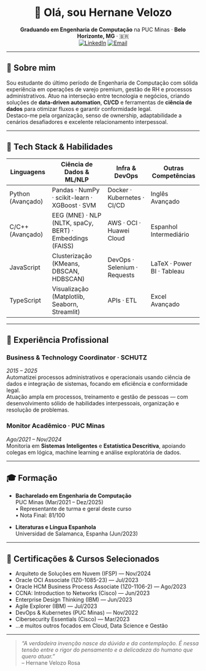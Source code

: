 <!--
  README.md, perfil GitHub de Hernane Velozo Rosa, Atualizado em Maio/2025
-->

<div align="center">

# 👋 Olá, sou Hernane Velozo

**Graduando em Engenharia de Computação** na PUC Minas · **Belo Horizonte, MG** · 🇧🇷  
[![LinkedIn](https://img.shields.io/badge/LinkedIn-0A66C2?style=for-the-badge&logo=linkedin&logoColor=white)](https://linkedin.com/in/hernanevelozo)
[![Email](https://img.shields.io/badge/Email-D14836?style=for-the-badge&logo=gmail&logoColor=white)](mailto:hernanevelozo@hotmail.com)

</div>

---

## 🚀 Sobre mim

Sou estudante do último período de Engenharia de Computação com sólida experiência em operações de varejo premium, gestão de RH e processos administrativos. Atuo na interseção entre tecnologia e negócios, criando soluções de **data-driven automation**, **CI/CD** e ferramentas de **ciência de dados** para otimizar fluxos e garantir conformidade legal.  
Destaco-me pela organização, senso de ownership, adaptabilidade a cenários desafiadores e excelente relacionamento interpessoal.

---

## 🔧 Tech Stack & Habilidades

| Linguagens         | Ciência de Dados & ML/NLP                              | Infra & DevOps               | Outras Competências         |
|--------------------|---------------------------------------------------------|------------------------------|-----------------------------|
| Python (Avançado)  | Pandas · NumPy · scikit-learn · XGBoost · SVM           | Docker · Kubernetes · CI/CD  | Inglês Avançado            |
| C/C++ (Avançado)   | EEG (MNE) · NLP (NLTK, spaCy, BERT) · Embeddings (FAISS)| AWS · OCI · Huawei Cloud     | Espanhol Intermediário     |
| JavaScript         | Clusterização (KMeans, DBSCAN, HDBSCAN)                | DevOps · Selenium · Requests | LaTeX · Power BI · Tableau |
| TypeScript         | Visualização (Matplotlib, Seaborn, Streamlit)           | APIs · ETL                   | Excel Avançado             |

---

## 💼 Experiência Profissional

### Business & Technology Coordinator · SCHUTZ  
*2015 – 2025*  
Automatizei processos administrativos e operacionais usando ciência de dados e integração de sistemas, focando em eficiência e conformidade legal.  
Atuação ampla em processos, treinamento e gestão de pessoas — com desenvolvimento sólido de habilidades interpessoais, organização e resolução de problemas.

### Monitor Acadêmico · PUC Minas  
*Ago/2021 – Nov/2024*  
Monitoria em **Sistemas Inteligentes** e **Estatística Descritiva**, apoiando colegas em lógica, machine learning e análise exploratória de dados.

---

## 🎓 Formação

- **Bacharelado em Engenharia de Computação**  
  PUC Minas (Mar/2021 – Dez/2025)  
  • Representante de turma e geral deste curso  
  • Nota Final: 81/100  
  
- **Literaturas e Língua Espanhola**  
  Universidad de Salamanca, Espanha (Jun/2023)

---

## 📜 Certificações & Cursos Selecionados

- Arquiteto de Soluções em Nuvem (IFSP) — Nov/2024  
- Oracle OCI Associate (1Z0-1085-23) — Jul/2023  
- Oracle HCM Business Process Associate (1Z0-1106-2) — Ago/2023  
- CCNA: Introduction to Networks (Cisco) — Jun/2023  
- Enterprise Design Thinking (IBM) — Jun/2023  
- Agile Explorer (IBM) — Jul/2023  
- DevOps & Kubernetes (PUC Minas) — Nov/2022  
- Cibersecurity Essentials (Cisco) — Mar/2023  
- …e muitos outros focados em Cloud, Data Science e Gestão

---

> *“A verdadeira invenção nasce da dúvida e da contemplação. É nessa tensão entre o rigor do pensamento e a delicadeza do humano que quero atuar.”*  
> – Hernane Velozo Rosa

